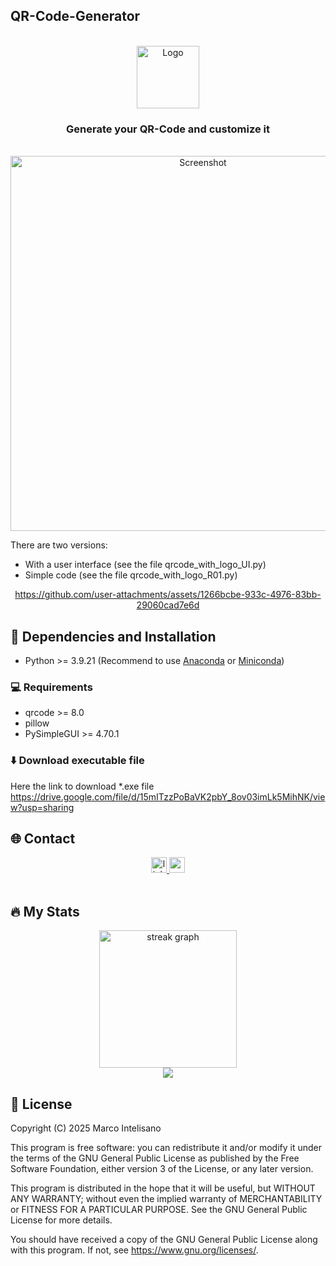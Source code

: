 ## QR-Code-Generator

<!-- PROJECT LOGO -->
<br />
<div align="center">
    <img src="imgs/qrcode_icon.png" alt="Logo" height="100">
<h3 align="center">Generate your QR-Code and customize it</h3>
</div>
<br/>
<div align="center">
    <img src="imgs/qrcode_screenshot.png" alt="Screenshot" height="600">
</div>
</div>





There are two versions: 
- With a user interface (see the file qrcode_with_logo_UI.py)
- Simple code (see the file qrcode_with_logo_R01.py)

<div align="center">
    
https://github.com/user-attachments/assets/1266bcbe-933c-4976-83bb-29060cad7e6d


</div>

## :wrench: Dependencies and Installation

- Python >= 3.9.21 (Recommend to use [Anaconda](https://www.anaconda.com/download/#linux) or [Miniconda](https://docs.conda.io/en/latest/miniconda.html))

### :computer: Requirements

- qrcode >= 8.0
- pillow
- PySimpleGUI >= 4.70.1

### ⬇️ Download executable file 

Here the link to download *.exe file
https://drive.google.com/file/d/15mITzzPoBaVK2pbY_8ov03imLk5MihNK/view?usp=sharing




<!-- CONTACT -->
## 🌐 Contact

<div align="center">
  <a href="https://www.linkedin.com/in/engineermarcointelisano/" target="_blank">
    <img src="https://img.shields.io/static/v1?message=LinkedIn&logo=linkedin&label=&color=0077B5&logoColor=white&labelColor=&style=for-the-badge" height="25" alt="linkedin logo"  />
  </a>
  <a href="https://www.youtube.com/@MarcoIntelisano" target="_blank">
    <img src="https://img.shields.io/static/v1?message=Youtube&logo=youtube&label=&color=FF0000&logoColor=white&labelColor=&style=for-the-badge" height="25" alt="youtube logo"  />
  </a>
</div>
<br/>


<!-- Stats -->
## 🔥 My Stats

<div align="center">
  <img src="https://streak-stats.demolab.com?user=MarcoIntelisano&locale=en&mode=daily&theme=dark&hide_border=false&border_radius=5&order=3" height="220" alt="streak graph"  />
</div>


<div align="center">
  <img src="https://visitor-badge.laobi.icu/badge?page_id=MarcoIntelisano.MarcoIntelisano&"  />
</div>




## :scroll: License
Copyright (C) 2025 Marco Intelisano

This program is free software: you can redistribute it and/or modify it under the terms of the GNU General Public License as published by the Free Software Foundation, either version 3 of the License, or any later version.

This program is distributed in the hope that it will be useful, but WITHOUT ANY WARRANTY; without even the implied warranty of MERCHANTABILITY or FITNESS FOR A PARTICULAR PURPOSE. See the GNU General Public License for more details.

You should have received a copy of the GNU General Public License along with this program. If not, see https://www.gnu.org/licenses/.
